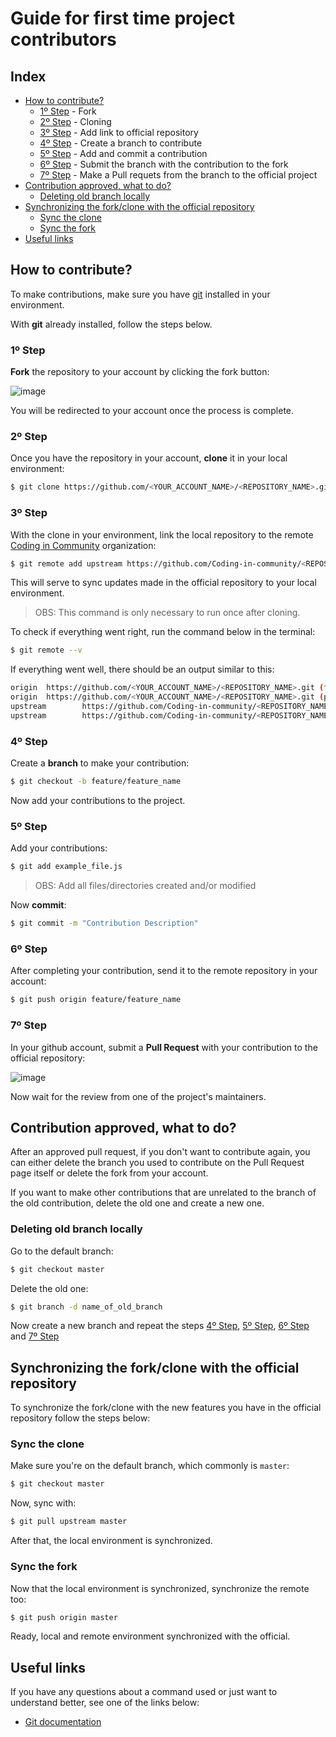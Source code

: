 # Guide for first time project contributors

## Index

- [How to contribute?](#how-to-contribute)
  - [1º Step](#1º-step) - Fork
  - [2º Step](#2º-step) - Cloning
  - [3º Step](#3º-step) - Add link to official repository
  - [4º Step](#4º-step) - Create a branch to contribute
  - [5º Step](#5º-step) - Add and commit a contribution
  - [6º Step](#6º-step) - Submit the branch with the contribution to the fork
  - [7º Step](#7º-step) - Make a Pull requets from the branch to the official project
- [Contribution approved, what to do?](#contribution-approved-what-to-do?)
  - [Deleting old branch locally](#deleting-old-branch-locally)
- [Synchronizing the fork/clone with the official repository](#synchronizing-the-fork/clone-with-the-official-repository)
  - [Sync the clone](#sync-the-clone)
  - [Sync the fork](#sync-the-fork)
- [Useful links](#useful-links)

## How to contribute?

To make contributions, make sure you have [git](https://git-scm.com/) installed in your environment.

With **git** already installed, follow the steps below.

### 1º Step

**Fork** the repository to your account by clicking the fork button:

![image](https://user-images.githubusercontent.com/50463866/103658686-4cd2f500-4f4a-11eb-9f9d-3ba714bfc815.png)

You will be redirected to your account once the process is complete.

### 2º Step

Once you have the repository in your account, **clone** it in your local environment:

```bash
$ git clone https://github.com/<YOUR_ACCOUNT_NAME>/<REPOSITORY_NAME>.git
```

### 3º Step

With the clone in your environment, link the local repository to the remote [Coding in Community](https://github.com/Coding-in-community) organization:

```bash
$ git remote add upstream https://github.com/Coding-in-community/<REPOSITORY_NAME>.git
```

This will serve to sync updates made in the official repository to your local environment.

> OBS: This command is only necessary to run once after cloning.

To check if everything went right, run the command below in the terminal:

```bash
$ git remote --v
```

If everything went well, there should be an output similar to this:

```bash
origin  https://github.com/<YOUR_ACCOUNT_NAME>/<REPOSITORY_NAME>.git (fetch)
origin  https://github.com/<YOUR_ACCOUNT_NAME>/<REPOSITORY_NAME>.git (push)
upstream        https://github.com/Coding-in-community/<REPOSITORY_NAME>.git (fetch)
upstream        https://github.com/Coding-in-community/<REPOSITORY_NAME>.git (push)
```

### 4º Step

Create a **branch** to make your contribution:

```bash
$ git checkout -b feature/feature_name
```

Now add your contributions to the project.

### 5º Step

Add your contributions:

```bash
$ git add example_file.js
```

> OBS: Add all files/directories created and/or modified

Now **commit**:

```bash
$ git commit -m "Contribution Description"
```

### 6º Step

After completing your contribution, send it to the remote repository in your account:

```bash
$ git push origin feature/feature_name
```

### 7º Step

In your github account, submit a **Pull Request** with your contribution to the official repository:

![image](https://user-images.githubusercontent.com/50463866/103661883-0089b400-4f4e-11eb-8752-3c341fdc3e4a.png)

Now wait for the review from one of the project's maintainers.

## Contribution approved, what to do?

After an approved pull request, if you don't want to contribute again, you can either delete the branch you used to contribute on the Pull Request page itself or delete the fork from your account.

If you want to make other contributions that are unrelated to the branch of the old contribution, delete the old one and create a new one.

### Deleting old branch locally

Go to the default branch:

```bash
$ git checkout master
```

Delete the old one:

```bash
$ git branch -d name_of_old_branch
```

Now create a new branch and repeat the steps [4º Step](#4º-step), [5º Step](#5º-step), [6º Step](#6º-step) and [7º Step](#7º-step)

## Synchronizing the fork/clone with the official repository

To synchronize the fork/clone with the new features you have in the official repository follow the steps below:

### Sync the clone

Make sure you're on the default branch, which commonly is `master`:

```bash
$ git checkout master
```

Now, sync with:

```bash
$ git pull upstream master
```

After that, the local environment is synchronized.

### Sync the fork

Now that the local environment is synchronized, synchronize the remote too:

```bash
$ git push origin master
```

Ready, local and remote environment synchronized with the official.

## Useful links

If you have any questions about a command used or just want to understand better, see one of the links below:

- [Git documentation](https://git-scm.com/docs)
